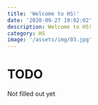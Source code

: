 ```yaml
---
title: 'Welcome to HS!'
date: '2020-09-27 19:02:02'
description: Welcome to HS!
category: HS
image: '/assets/img/03.jpg'
---
```


# TODO

Not filled out yet

